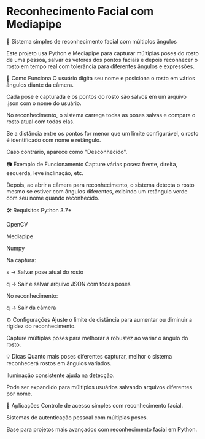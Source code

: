 # Reconhecimento Facial com Mediapipe

👤 Sistema simples de reconhecimento facial com múltiplos ângulos

Este projeto usa Python e Mediapipe para capturar múltiplas poses do rosto de uma pessoa, salvar os vetores dos pontos faciais e depois reconhecer o rosto em tempo real com tolerância para diferentes ângulos e expressões.

🧩 Como Funciona
O usuário digita seu nome e posiciona o rosto em vários ângulos diante da câmera.

Cada pose é capturada e os pontos do rosto são salvos em um arquivo .json com o nome do usuário.

No reconhecimento, o sistema carrega todas as poses salvas e compara o rosto atual com todas elas.

Se a distância entre os pontos for menor que um limite configurável, o rosto é identificado com nome e retângulo.

Caso contrário, aparece como "Desconhecido".

📷 Exemplo de Funcionamento
Capture várias poses: frente, direita, esquerda, leve inclinação, etc.

Depois, ao abrir a câmera para reconhecimento, o sistema detecta o rosto mesmo se estiver com ângulos diferentes, exibindo um retângulo verde com seu nome quando reconhecido.

🛠 Requisitos
Python 3.7+

OpenCV

Mediapipe

Numpy


Na captura:

s → Salvar pose atual do rosto

q → Sair e salvar arquivo JSON com todas poses

No reconhecimento:

q → Sair da câmera

⚙️ Configurações
Ajuste o limite de distância para aumentar ou diminuir a rigidez do reconhecimento.

Capture múltiplas poses para melhorar a robustez ao variar o ângulo do rosto.

💡 Dicas
Quanto mais poses diferentes capturar, melhor o sistema reconhecerá rostos em ângulos variados.

Iluminação consistente ajuda na detecção.

Pode ser expandido para múltiplos usuários salvando arquivos diferentes por nome.

🚀 Aplicações
Controle de acesso simples com reconhecimento facial.

Sistemas de autenticação pessoal com múltiplas poses.

Base para projetos mais avançados com reconhecimento facial em Python.
